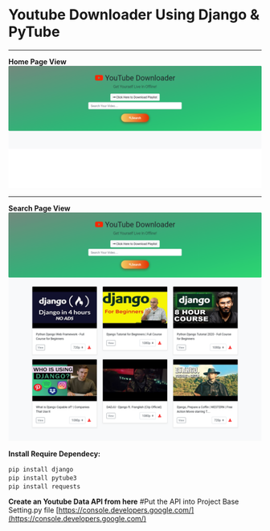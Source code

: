 # Youtube Downloader Using Django & PyTube
___
**Home Page View**
![HomePage](img2.png)
___
**Search Page View**
![SearchView](img1.png)

**Install Require Dependecy:**
```bash
pip install django
pip install pytube3
pip install requests
```

**Create an Youtube Data API from here**
#Put the API into Project Base Setting.py file
[https://console.developers.google.com/](https://console.developers.google.com/)
